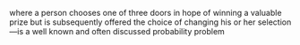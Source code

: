 where a person chooses one of three doors in hope of winning a valuable prize but is subsequently offered the choice of changing his or her selection—is a well known and often discussed probability problem
